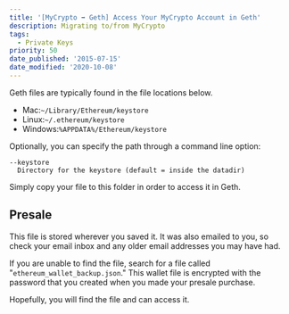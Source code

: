 ```yaml
---
title: '[MyCrypto ➡ Geth] Access Your MyCrypto Account in Geth'
description: Migrating to/from MyCrypto
tags:
  - Private Keys
priority: 50
date_published: '2015-07-15'
date_modified: '2020-10-08'
---
```


Geth files are typically found in the file locations below.

- Mac:`~/Library/Ethereum/keystore`
- Linux:`~/.ethereum/keystore`
- Windows:`%APPDATA%/Ethereum/keystore`

Optionally, you can specify the path through a command line option:

```text
--keystore
  Directory for the keystore (default = inside the datadir)
```

Simply copy your file to this folder in order to access it in Geth.

## Presale

This file is stored wherever you saved it. It was also emailed to you, so check your email inbox and any older email addresses you may have had.

If you are unable to find the file, search for a file called "`ethereum_wallet_backup.json`." This wallet file is encrypted with the password that you created when you made your presale purchase.

Hopefully, you will find the file and can access it.
